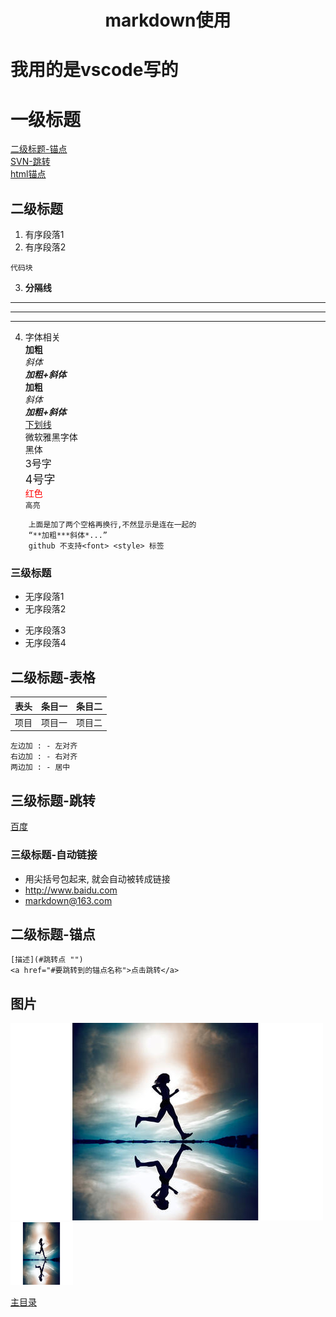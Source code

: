 # <center>markdown使用</center>

# 我用的是vscode写的
# 一级标题
[二级标题-锚点](#二级标题-锚点 "二级标题-锚点")  
[SVN-跳转](./tool/svn.md)  
<a href = "#二级标题-锚点">html锚点</a>
## 二级标题
1.    有序段落1
2.    有序段落2
```
代码块
```
3.    **分隔线**
* * *  
*****
- - -  
4.    字体相关  
    **加粗**  
    *斜体*  
    ***加粗+斜体***  
    __加粗__  
    _斜体_  
    ___加粗+斜体___  
    <u>下划线</u>  
    <font face="微软雅黑" >微软雅黑字体</font>  
    <font face="黑体" >黑体</font>  
    <font size=3 >3号字</font>  
    <font size=4 >4号字</font>  
    <font color=#FF0000 >红色</font>  
    `高亮`
```
    上面是加了两个空格再换行,不然显示是连在一起的 
    “**加粗***斜体*...”  
    github 不支持<font> <style> 标签
```
### 三级标题
*    无序段落1
*    无序段落2
+    无序段落3
+    无序段落4

## 二级标题-表格
表头|条目一|条目二
:---:|:---:|:---:
项目|项目一|项目二

```
左边加 : - 左对齐
右边加 : - 右对齐
两边加 : - 居中
```

## 三级标题-跳转
[百度](http://www.baidu.com)

### 三级标题-自动链接
* 用尖括号包起来, 就会自动被转成链接
* <http://www.baidu.com>  
* <markdown@163.com>

## 二级标题-锚点
```
[描述](#跳转点 "") 
<a href="#要跳转到的锚点名称">点击跳转</a>
```

## 图片
![图标](./picture/markdown.jpg)  
<img src='./picture/markdown.jpg' width=100 height=100 />  

[主目录](../README.md)